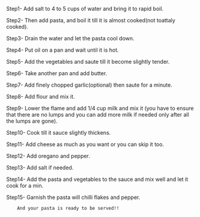 Step1- Add salt to 4 to 5 cups of water and bring it to rapid boil.

Step2- Then add pasta, and boil it till it is almost cooked(not toattaly cooked).

Step3- Drain the water and let the pasta cool down.

Step4- Put oil on a pan and wait until it is hot.

Step5- Add the vegetables and saute till it become slightly tender.

Step6- Take another pan and add butter.

Step7- Add finely chopped garlic(optional) then saute for a minute.

Step8- Add flour and mix it.

Step9- Lower the flame and add 1/4 cup milk and mix it (you have to ensure that there are no lumps and you can add more milk if needed only after all the lumps are gone).

Step10- Cook till it sauce slightly thickens.

Step11- Add cheese as much as you want or you can skip it too.

Step12- Add oregano and pepper.

Step13- Add salt if needed.

Step14- Add the pasta and vegetables to the sauce and mix well and let it cook for a min.

Step15- Garnish the pasta will chilli flakes and pepper.

        And your pasta is ready to be served!!